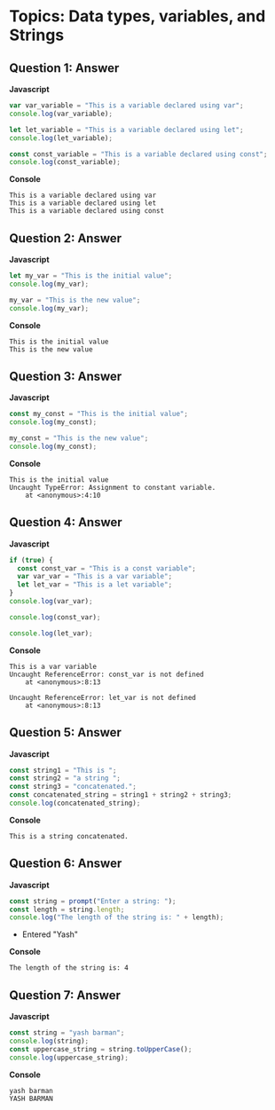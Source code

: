 # Topics: Data types, variables, and Strings

## Question 1: Answer

**Javascript**
```javascript
var var_variable = "This is a variable declared using var";
console.log(var_variable);

let let_variable = "This is a variable declared using let";
console.log(let_variable);

const const_variable = "This is a variable declared using const";
console.log(const_variable);
```
**Console**
```console
This is a variable declared using var
This is a variable declared using let
This is a variable declared using const
```

## Question 2: Answer

**Javascript**
```javascript
let my_var = "This is the initial value";
console.log(my_var);

my_var = "This is the new value";
console.log(my_var);

```
**Console**
```console
This is the initial value
This is the new value
```

## Question 3: Answer

**Javascript**
```javascript
const my_const = "This is the initial value";
console.log(my_const);

my_const = "This is the new value";
console.log(my_const);

```
**Console**
```console
This is the initial value
Uncaught TypeError: Assignment to constant variable.
    at <anonymous>:4:10
```

## Question 4: Answer

**Javascript**
```javascript
if (true) {
  const const_var = "This is a const variable";
  var var_var = "This is a var variable";
  let let_var = "This is a let variable";
}
console.log(var_var);

console.log(const_var);

console.log(let_var);

```
**Console**
```console
This is a var variable
Uncaught ReferenceError: const_var is not defined
    at <anonymous>:8:13
```
```console
Uncaught ReferenceError: let_var is not defined
    at <anonymous>:8:13
```

## Question 5: Answer

**Javascript**
```javascript
const string1 = "This is ";
const string2 = "a string ";
const string3 = "concatenated.";
const concatenated_string = string1 + string2 + string3;
console.log(concatenated_string);

```
**Console**
```console
This is a string concatenated.
```
## Question 6: Answer

**Javascript**
```javascript
const string = prompt("Enter a string: ");
const length = string.length;
console.log("The length of the string is: " + length);
```
* Entered "Yash"

**Console**
```console
The length of the string is: 4
```
## Question 7: Answer

**Javascript**
```javascript
const string = "yash barman";
console.log(string);
const uppercase_string = string.toUpperCase();
console.log(uppercase_string);

```
**Console**
```console
yash barman
YASH BARMAN
```